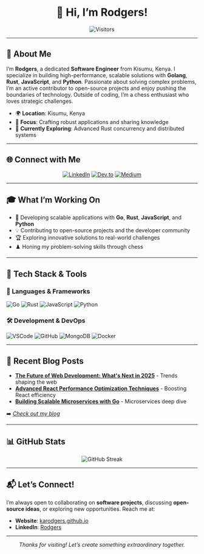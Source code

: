 <div align="center">
  <h1>👋 Hi, I’m Rodgers!</h1>
  <img src="https://visitor-badge.laobi.icu/badge?page_id=karodgers.karodgers" alt="Visitors">
</div>

---

## 🚀 About Me
I’m **Rodgers**, a dedicated **Software Engineer** from Kisumu, Kenya. I specialize in building high-performance, scalable solutions with **Golang**, **Rust**, **JavaScript**, and **Python**. Passionate about solving complex problems, I’m an active contributor to open-source projects and enjoy pushing the boundaries of technology. Outside of coding, I’m a chess enthusiast who loves strategic challenges.

- 🌍 **Location**: Kisumu, Kenya  
- 💼 **Focus**: Crafting robust applications and sharing knowledge  
- 🌱 **Currently Exploring**: Advanced Rust concurrency and distributed systems  

---

## 🌐 Connect with Me
<div align="center">
  <a href="https://www.linkedin.com/in/rodgers-kaunda"><img src="https://img.shields.io/badge/LinkedIn-%230077B5.svg?style=for-the-badge&logo=linkedin&logoColor=white" alt="LinkedIn"></a>
  <a href="https://dev.to/karodgers"><img src="https://img.shields.io/badge/Dev.to-%230A0A0A.svg?style=for-the-badge&logo=dev.to&logoColor=white" alt="Dev.to"></a>
  <a href="https://medium.com/@karodgers"><img src="https://img.shields.io/badge/Medium-%23000000.svg?style=for-the-badge&logo=medium&logoColor=white" alt="Medium"></a>
</div>

---

## 🎓 What I’m Working On
- 🚀 Developing scalable applications with **Go**, **Rust**, **JavaScript**, and **Python**  
- 💡 Contributing to open-source projects and the developer community  
- 🏆 Exploring innovative solutions to real-world challenges  
- ♟️ Honing my problem-solving skills through chess  

---

## 🔧 Tech Stack & Tools
### 🚀 Languages & Frameworks
<div>
  <img src="https://img.shields.io/badge/Go-%2300ADD8.svg?style=for-the-badge&logo=go&logoColor=white" alt="Go">
  <img src="https://img.shields.io/badge/Rust-%23000000.svg?style=for-the-badge&logo=rust&logoColor=white" alt="Rust">
  <img src="https://img.shields.io/badge/JavaScript-%23F7DF1E.svg?style=for-the-badge&logo=javascript&logoColor=black" alt="JavaScript">
  <img src="https://img.shields.io/badge/Python-%233776AB.svg?style=for-the-badge&logo=python&logoColor=white" alt="Python">
</div>

### 🛠️ Development & DevOps
<div>
  <img src="https://img.shields.io/badge/VSCode-%23007ACC.svg?style=for-the-badge&logo=visual-studio-code&logoColor=white" alt="VSCode">
  <img src="https://img.shields.io/badge/GitHub-%23181717.svg?style=for-the-badge&logo=github&logoColor=white" alt="GitHub">
  <img src="https://img.shields.io/badge/MongoDB-%2347A248.svg?style=for-the-badge&logo=mongodb&logoColor=white" alt="MongoDB">
  <img src="https://img.shields.io/badge/Docker-%232496ED.svg?style=for-the-badge&logo=docker&logoColor=white" alt="Docker">
</div>

---

## 📝 Recent Blog Posts
- **[The Future of Web Development: What's Next in 2025](https://karodgers.github.io/blog/the-future-of-web-development-whats-next-in-2025.html)** - Trends shaping the web  
- **[Advanced React Performance Optimization Techniques](https://karodgers.github.io/blog/advanced-react-performance-optimization-techniques.html)** - Boosting React efficiency  
- **[Building Scalable Microservices with Go](https://karodgers.github.io/blog/building-scalable-microservices-with-go.html)** - Microservices deep dive  

➡️ *[Check out my blog](https://karodgers.github.io/)*

---

## 📊 GitHub Stats
<div align="center">
  <img src="https://github-readme-streak-stats.herokuapp.com/?user=karodgers&theme=tokyonight" alt="GitHub Streak">
</div>

---

## 📬 Let’s Connect!
I’m always open to collaborating on **software projects**, discussing **open-source ideas**, or exploring new opportunities. Reach me at:

- **Website**: [karodgers.github.io](https://karodgers.github.io/#contact)  
- **LinkedIn**: [Rodgers](https://www.linkedin.com/in/rodgers-kaunda)  

---

<div align="center">
  <i>Thanks for visiting! Let’s create something extraordinary together.</i>  
</div>

